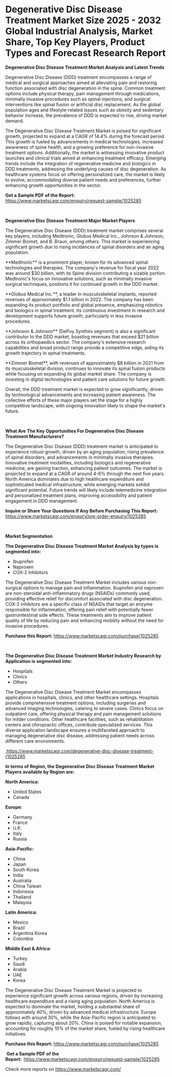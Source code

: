 <p><h1>Degenerative Disc Disease Treatment Market Size 2025 - 2032 Global Industrial Analysis, Market Share, Top Key Players, Product Types and Forecast Research Report</h1></p><p><strong>Degenerative Disc Disease Treatment Market Analysis and Latest Trends</strong></p>
<p><p>Degenerative Disc Disease (DDD) treatment encompasses a range of medical and surgical approaches aimed at alleviating pain and restoring function associated with disc degeneration in the spine. Common treatment options include physical therapy, pain management through medications, minimally invasive procedures such as spinal injections, and surgical interventions like spinal fusion or artificial disc replacement. As the global population ages and lifestyle-related issues such as obesity and sedentary behavior increase, the prevalence of DDD is expected to rise, driving market demand.</p><p>The Degenerative Disc Disease Treatment Market is poised for significant growth, projected to expand at a CAGR of 14.4% during the forecast period. This growth is fueled by advancements in medical technologies, increased awareness of spine health, and a growing preference for non-invasive treatment options. Additionally, the market is witnessing innovative product launches and clinical trials aimed at enhancing treatment efficacy. Emerging trends include the integration of regenerative medicine and biologics in DDD treatments, addressing the underlying causes of disc degeneration. As healthcare systems focus on offering personalized care, the market is likely to evolve, accommodating diverse patient needs and preferences, further enhancing growth opportunities in the sector.</p></p>
<p><strong>Get a Sample PDF of the Report:&nbsp;</strong> <a href="https://www.marketscagr.com/enquiry/request-sample/1025285?utm_campaign=2138&utm_medium=2&utm_source=Github&utm_content=ia&utm_term=06032025&utm_id=degenerative-disc-disease-treatment">https://www.marketscagr.com/enquiry/request-sample/1025285</a></p>
<p>&nbsp;</p>
<p><strong>Degenerative Disc Disease Treatment Major Market Players</strong></p>
<p><p>The Degenerative Disc Disease (DDD) treatment market comprises several key players, including Medtronic, Globus Medical Inc., Johnson & Johnson, Zimmer Biomet, and B. Braun, among others. This market is experiencing significant growth due to rising incidences of spinal disorders and an aging population.</p><p>**Medtronic** is a prominent player, known for its advanced spinal technologies and therapies. The company's revenue for fiscal year 2022 was around $30 billion, with its Spine division contributing a sizable portion. Medtronic's focus on innovative solutions, such as minimally invasive surgical techniques, positions it for continued growth in the DDD market.</p><p>**Globus Medical Inc.**, a leader in musculoskeletal implants, reported revenues of approximately $1.1 billion in 2022. The company has been expanding its product portfolio and global presence, emphasizing robotics and biologics in spinal treatment. Its continuous investment in research and development supports future growth, particularly in less invasive procedures.</p><p>**Johnson & Johnson** (DePuy Synthes segment) is also a significant contributor to the DDD market, boasting revenues that exceed $21 billion across its orthopaedics sector. The company's extensive research capabilities and broad product range provide a competitive edge, aiding its growth trajectory in spinal treatments.</p><p>**Zimmer Biomet**, with revenues of approximately $8 billion in 2021 from its musculoskeletal division, continues to innovate its spinal fusion products while focusing on expanding its global market share. The company is investing in digital technologies and patient care solutions for future growth.</p><p>Overall, the DDD treatment market is expected to grow significantly, driven by technological advancements and increasing patient awareness. The collective efforts of these major players set the stage for a highly competitive landscape, with ongoing innovation likely to shape the market's future.</p></p>
<p>&nbsp;</p>
<p><strong>What Are The Key Opportunities For Degenerative Disc Disease Treatment Manufacturers?</strong></p>
<p><p>The Degenerative Disc Disease (DDD) treatment market is anticipated to experience robust growth, driven by an aging population, rising prevalence of spinal disorders, and advancements in minimally invasive therapies. Innovative treatment modalities, including biologics and regenerative medicine, are gaining traction, enhancing patient outcomes. The market is projected to expand at a CAGR of around 4-6% through the next five years. North America dominates due to high healthcare expenditure and sophisticated medical infrastructure, while emerging markets exhibit significant potential. Future trends will likely include telemedicine integration and personalized treatment plans, improving accessibility and patient engagement in DDD management.</p></p>
<p><strong>Inquire or Share Your Questions If Any Before Purchasing This Report:</strong> <a href="https://www.marketscagr.com/enquiry/pre-order-enquiry/1025285?utm_campaign=2138&utm_medium=2&utm_source=Github&utm_content=ia&utm_term=06032025&utm_id=degenerative-disc-disease-treatment">https://www.marketscagr.com/enquiry/pre-order-enquiry/1025285</a></p>
<p>&nbsp;</p>
<p><strong>Market Segmentation</strong></p>
<p><strong>The Degenerative Disc Disease Treatment Market Analysis by types is segmented into:</strong></p>
<p><ul><li>Ibuprofen</li><li>Naproxen</li><li>COX-2 Inhibitors</li></ul></p>
<p><p>The Degenerative Disc Disease Treatment Market includes various non-surgical options to manage pain and inflammation. Ibuprofen and naproxen are non-steroidal anti-inflammatory drugs (NSAIDs) commonly used, providing effective relief for discomfort associated with disc degeneration. COX-2 inhibitors are a specific class of NSAIDs that target an enzyme responsible for inflammation, offering pain relief with potentially fewer gastrointestinal side effects. These treatments aim to improve patient quality of life by reducing pain and enhancing mobility without the need for invasive procedures.</p></p>
<p><strong>Purchase this Report:&nbsp;</strong><a href="https://www.marketscagr.com/purchase/1025285?utm_campaign=2138&utm_medium=2&utm_source=Github&utm_content=ia&utm_term=06032025&utm_id=degenerative-disc-disease-treatment">https://www.marketscagr.com/purchase/1025285</a></p>
<p>&nbsp;</p>
<p><strong>The Degenerative Disc Disease Treatment Market Industry Research by Application is segmented into:</strong></p>
<p><ul><li>Hospitals</li><li>Clinics</li><li>Others</li></ul></p>
<p><p>The Degenerative Disc Disease Treatment Market encompasses applications in hospitals, clinics, and other healthcare settings. Hospitals provide comprehensive treatment options, including surgeries and advanced imaging technologies, catering to severe cases. Clinics focus on outpatient care, offering physical therapy and pain management solutions for milder conditions. Other healthcare facilities, such as rehabilitation centers and chiropractic offices, contribute specialized services. This diverse application landscape ensures a multifaceted approach to managing degenerative disc disease, addressing patient needs across different care environments.</p></p>
<p><a href="https://www.marketscagr.com/degenerative-disc-disease-treatment-r1025285?utm_campaign=2138&utm_medium=2&utm_source=Github&utm_content=ia&utm_term=06032025&utm_id=degenerative-disc-disease-treatment">&nbsp;https://www.marketscagr.com/degenerative-disc-disease-treatment-r1025285</a></p>
<p><strong>In terms of Region, the Degenerative Disc Disease Treatment Market Players available by Region are:</strong></p>
<p>
    <p> <strong> North America: </strong>
        <ul>
            <li>United States</li>
            <li>Canada</li>
        </ul>
        </p> 
    <p> <strong> Europe: </strong>
        <ul>
            <li>Germany</li>
            <li>France</li>
            <li>U.K.</li>
            <li>Italy</li>
            <li>Russia</li>
        </ul>
        </p> 
    <p> <strong> Asia-Pacific: </strong>
        <ul>
            <li>China</li>
            <li>Japan</li>
            <li>South Korea</li>
            <li>India</li>
            <li>Australia</li>
            <li>China Taiwan</li>
            <li>Indonesia</li>
            <li>Thailand</li>
            <li>Malaysia</li>
        </ul>
        </p> 
    <p> <strong> Latin America: </strong>
        <ul>
            <li>Mexico</li>
            <li>Brazil</li>
            <li>Argentina Korea</li>
            <li>Colombia</li>
        </ul>
        </p> 
    <p> <strong> Middle East & Africa: </strong>
        <ul>
            <li>Turkey</li>
            <li>Saudi</li>
            <li>Arabia</li>
            <li>UAE</li>
            <li>Korea</li>
        </ul>
    </p>
    </p>
<p><p>The Degenerative Disc Disease Treatment Market is projected to experience significant growth across various regions, driven by increasing healthcare expenditure and a rising aging population. North America is expected to dominate the market, holding a substantial share of approximately 40%, driven by advanced medical infrastructure. Europe follows with around 30%, while the Asia-Pacific region is anticipated to grow rapidly, capturing about 20%. China is poised for notable expansion, accounting for roughly 10% of the market share, fueled by rising healthcare initiatives.</p></p>
<p><strong>Purchase this Report: </strong><a href="https://www.marketscagr.com/purchase/1025285?utm_campaign=2138&utm_medium=2&utm_source=Github&utm_content=ia&utm_term=06032025&utm_id=degenerative-disc-disease-treatment">https://www.marketscagr.com/purchase/1025285</a></p>
<p>&nbsp;<strong>Get a Sample PDF of the Report:&nbsp;&nbsp;</strong><a href="https://www.marketscagr.com/enquiry/request-sample/1025285?utm_campaign=2138&utm_medium=2&utm_source=Github&utm_content=ia&utm_term=06032025&utm_id=degenerative-disc-disease-treatment">https://www.marketscagr.com/enquiry/request-sample/1025285</a></p>
<p><strong></strong></p>
<p>Check more reports on <a href="https://www.marketscagr.com/?utm_campaign=2138&utm_medium=2&utm_source=Github&utm_content=ia&utm_term=06032025&utm_id=degenerative-disc-disease-treatment">https://www.marketscagr.com/</a></p>